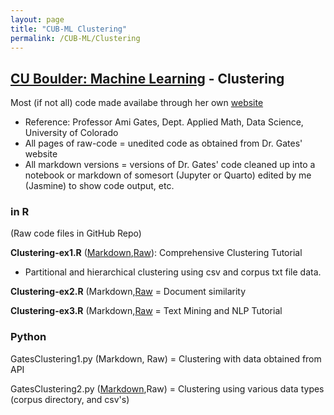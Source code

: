```yaml
---
layout: page
title: "CUB-ML Clustering"
permalink: /CUB-ML/Clustering
---
```

## [CU Boulder: Machine Learning](../CUB-ML.md) - Clustering
Most (if not all) code made availabe through her own [website](https://gatesboltonanalytics.com/)
- Reference: Professor Ami Gates, Dept. Applied Math, Data Science, University of Colorado
- All pages of raw-code = unedited code as obtained from Dr. Gates' website
- All markdown versions = versions of Dr. Gates' code cleaned up into a notebook or markdown of somesort (Jupyter or Quarto) edited by me (Jasmine) to show code output, etc.

### in R
(Raw code files in GitHub Repo)

**Clustering-ex1.R** ([Markdown](Markdown/clust-ex1-mkdn.html),[Raw](Raw/Clustering-Ex1-Raw-R.md)): Comprehensive Clustering Tutorial

- Partitional and hierarchical clustering using csv and corpus txt file data.

**Clustering-ex2.R** (Markdown,[Raw](Raw/Clustering-Ex2-Raw-R.md) = Document similarity

**Clustering-ex3.R** (Markdown,[Raw](Raw/Clustering-Ex3-Raw-R.md) = Text Mining and NLP Tutorial

### Python

GatesClustering1.py (Markdown, Raw) = Clustering with data obtained from API

GatesClustering2.py ([Markdown](Markdown/Clust2.html),Raw) = Clustering using various data types (corpus directory, and csv's)
